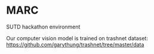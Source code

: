 # MARC
SUTD hackathon environment

Our computer vision model is trained on trashnet dataset: https://github.com/garythung/trashnet/tree/master/data
